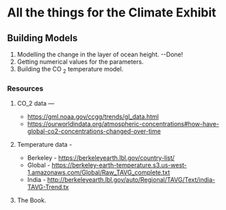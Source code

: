 # All the things for the Climate Exhibit

## Building Models
1. Modelling the change in the layer of ocean height. --Done!
2. Getting numerical values for the parameters. 
3. Building the CO $_2$ temperature model.

### Resources 

1. CO_2 data — 
    * https://gml.noaa.gov/ccgg/trends/gl_data.html
    * https://ourworldindata.org/atmospheric-concentrations#how-have-global-co2-concentrations-changed-over-time
2. Temperature data - 
    * Berkeley - https://berkeleyearth.lbl.gov/country-list/
    * Global - https://berkeley-earth-temperature.s3.us-west-1.amazonaws.com/Global/Raw_TAVG_complete.txt
    * India - http://berkeleyearth.lbl.gov/auto/Regional/TAVG/Text/india-TAVG-Trend.tx
    
3. The Book.
